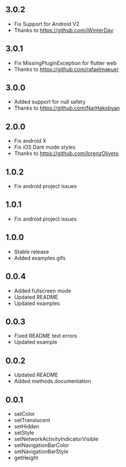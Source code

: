 ## 3.0.2
* Fix Support for Android V2
* Thanks to https://github.com/jWinterDay

## 3.0.1
* Fix MissingPluginException for flutter web
* Thanks to https://github.com/rafaelmaeuer

## 3.0.0
* Added support for null safety
* Thanks to https://github.com/NarHakobyan

## 2.0.0
* Fix android X
* Fix iOS Dark mode styles
* Thanks to https://github.com/lorenzOliveto

## 1.0.2
* Fix android project issues

## 1.0.1
* Fix android project issues

## 1.0.0
* Stable release
* Added examples gifs

## 0.0.4
* Added fullscreen mode
* Updated README
* Updated examples

## 0.0.3
* Fixed README text errors
* Updated example

## 0.0.2
* Updated README
* Added methods documentation

## 0.0.1
* setColor
* setTranslucent
* setHidden
* setStyle
* setNetworkActivityIndicatorVisible
* setNavigationBarColor
* setNavigationBarStyle
* getHeight